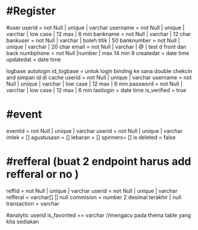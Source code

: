 #Register
============================================================
#user 
userid = not Null | unique | varchar
username = not Null | unique | varchar | low case | 12 max | 6 min
bankname = not Null | varchar | 12 char
bankuser = not Null  | varchar | boleh titik | 50
banknumber = not Null | unique | varchar | 20 char
email = not Null  | varchar | @ | test d front dan back 
numbphone = not Null |number | max 14 min 9 
createdat = date time
updatedat = date time

logbase autologin
id_logbase = untuk login binding ke sana double chekcin and simpan id di cache 
userid = not Null | unique | varchar
username = not Null | unique | varchar | low case | 12 max | 6 min
password = not Null | varchar | low case | 12 max | 6 min
lastlogin = date time
is_verified = true

#event
============================================================
eventid = not Null | unique | varchar
userid = not Null | unique | varchar
imlek = []
agustusasn = []
lebaran = []
spinners= []
is deleted = false


#refferal (buat 2 endpoint harus add refferal or no )
============================================================
reffid = not Null | unique | varchar
userid = not Null | unique | varchar
refferal = varchar[] || null 
commision = number 2 desimal terakhir | null 
transaction = varchar

#analytic
userid
is_favorited == varchar //mengacu pada thema table yang kita sediakan
